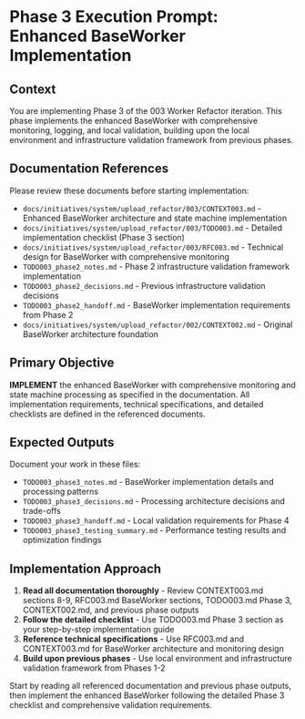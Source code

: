 # Phase 3 Execution Prompt: Enhanced BaseWorker Implementation

## Context
You are implementing Phase 3 of the 003 Worker Refactor iteration. This phase implements the enhanced BaseWorker with comprehensive monitoring, logging, and local validation, building upon the local environment and infrastructure validation framework from previous phases.

## Documentation References
Please review these documents before starting implementation:
- `docs/initiatives/system/upload_refactor/003/CONTEXT003.md` - Enhanced BaseWorker architecture and state machine implementation
- `docs/initiatives/system/upload_refactor/003/TODO003.md` - Detailed implementation checklist (Phase 3 section)
- `docs/initiatives/system/upload_refactor/003/RFC003.md` - Technical design for BaseWorker with comprehensive monitoring
- `TODO003_phase2_notes.md` - Phase 2 infrastructure validation framework implementation
- `TODO003_phase2_decisions.md` - Previous infrastructure validation decisions
- `TODO003_phase2_handoff.md` - BaseWorker implementation requirements from Phase 2
- `docs/initiatives/system/upload_refactor/002/CONTEXT002.md` - Original BaseWorker architecture foundation

## Primary Objective
**IMPLEMENT** the enhanced BaseWorker with comprehensive monitoring and state machine processing as specified in the documentation. All implementation requirements, technical specifications, and detailed checklists are defined in the referenced documents.

## Expected Outputs
Document your work in these files:
- `TODO003_phase3_notes.md` - BaseWorker implementation details and processing patterns
- `TODO003_phase3_decisions.md` - Processing architecture decisions and trade-offs
- `TODO003_phase3_handoff.md` - Local validation requirements for Phase 4
- `TODO003_phase3_testing_summary.md` - Performance testing results and optimization findings

## Implementation Approach
1. **Read all documentation thoroughly** - Review CONTEXT003.md sections 8-9, RFC003.md BaseWorker sections, TODO003.md Phase 3, CONTEXT002.md, and previous phase outputs
2. **Follow the detailed checklist** - Use TODO003.md Phase 3 section as your step-by-step implementation guide
3. **Reference technical specifications** - Use RFC003.md and CONTEXT003.md for BaseWorker architecture and monitoring design
4. **Build upon previous phases** - Use local environment and infrastructure validation framework from Phases 1-2

Start by reading all referenced documentation and previous phase outputs, then implement the enhanced BaseWorker following the detailed Phase 3 checklist and comprehensive validation requirements.